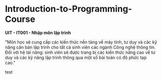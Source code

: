 # Introduction-to-Programming-Course

**UIT - IT001 - Nhập môn lập trình**

"Môn học sẽ cung cấp các kiến thức nền tảng về máy tính, tư duy và các kỹ năng căn bản lập trình cho tất cả sinh viên các ngành Công nghệ thông tin.
Đối với hệ tài năng: sinh viên sẽ được trang bị các kiến thức nâng cao về tư duy và các kỹ năng lập trình thông qua một số bài toán có độ phức tạp cao."

test

